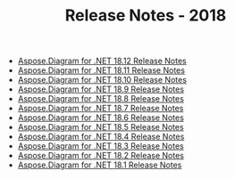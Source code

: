 ﻿---
title: Release Notes - 2018
type: docs
weight: 30
url: /sv/net/release-notes-2018/
---
- [Aspose.Diagram for .NET 18.12 Release Notes](/diagram/sv/net/aspose-diagram-for-net-18-12-release-notes/)
- [Aspose.Diagram for .NET 18.11 Release Notes](/diagram/sv/net/aspose-diagram-for-net-18-11-release-notes/)
- [Aspose.Diagram for .NET 18.10 Release Notes](/diagram/sv/net/aspose-diagram-for-net-18-10-release-notes/)
- [Aspose.Diagram for .NET 18.9 Release Notes](/diagram/sv/net/aspose-diagram-for-net-18-9-release-notes/)
- [Aspose.Diagram for .NET 18.8 Release Notes](/diagram/sv/net/aspose-diagram-for-net-18-8-release-notes/)
- [Aspose.Diagram for .NET 18.7 Release Notes](/diagram/sv/net/aspose-diagram-for-net-18-7-release-notes/)
- [Aspose.Diagram for .NET 18.6 Release Notes](/diagram/sv/net/aspose-diagram-for-net-18-6-release-notes/)
- [Aspose.Diagram for .NET 18.5 Release Notes](/diagram/sv/net/aspose-diagram-for-net-18-5-release-notes/)
- [Aspose.Diagram for .NET 18.4 Release Notes](/diagram/sv/net/aspose-diagram-for-net-18-4-release-notes/)
- [Aspose.Diagram for .NET 18.3 Release Notes](/diagram/sv/net/aspose-diagram-for-net-18-3-release-notes/)
- [Aspose.Diagram for .NET 18.2 Release Notes](/diagram/sv/net/aspose-diagram-for-net-18-2-release-notes/)
- [Aspose.Diagram for .NET 18.1 Release Notes](/diagram/sv/net/aspose-diagram-for-net-18-1-release-notes/)
